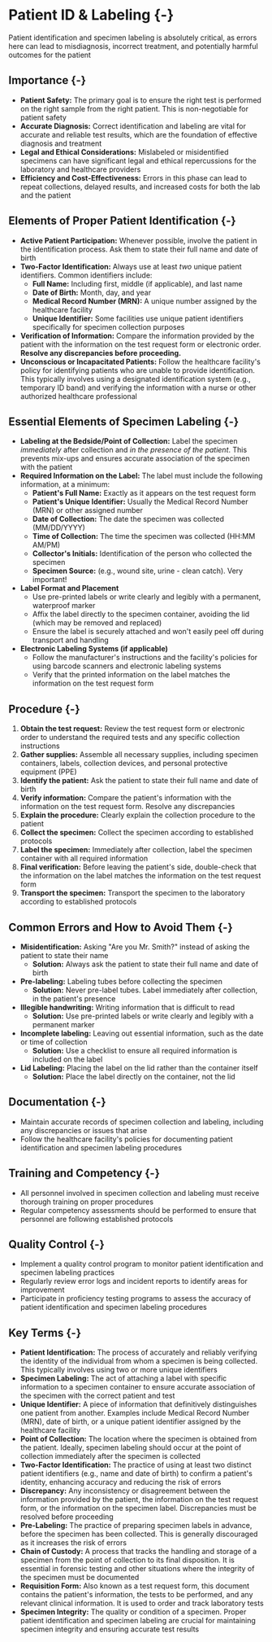 # Patient ID & Labeling {-}

Patient identification and specimen labeling is absolutely critical, as errors here can lead to misdiagnosis, incorrect treatment, and potentially harmful outcomes for the patient

##  **Importance** {-}

*   **Patient Safety:** The primary goal is to ensure the right test is performed on the right sample from the right patient. This is non-negotiable for patient safety
*   **Accurate Diagnosis:** Correct identification and labeling are vital for accurate and reliable test results, which are the foundation of effective diagnosis and treatment
*   **Legal and Ethical Considerations:** Mislabeled or misidentified specimens can have significant legal and ethical repercussions for the laboratory and healthcare providers
*   **Efficiency and Cost-Effectiveness:** Errors in this phase can lead to repeat collections, delayed results, and increased costs for both the lab and the patient

##  **Elements of Proper Patient Identification** {-}

*   **Active Patient Participation:** Whenever possible, involve the patient in the identification process. Ask them to state their full name and date of birth
*   **Two-Factor Identification:** Always use at least *two* unique patient identifiers. Common identifiers include:
    *   **Full Name:** Including first, middle (if applicable), and last name
    *   **Date of Birth:** Month, day, and year
    *   **Medical Record Number (MRN):** A unique number assigned by the healthcare facility
    *   **Unique Identifier:** Some facilities use unique patient identifiers specifically for specimen collection purposes
*   **Verification of Information:** Compare the information provided by the patient with the information on the test request form or electronic order. **Resolve any discrepancies before proceeding.**
*   **Unconscious or Incapacitated Patients:** Follow the healthcare facility's policy for identifying patients who are unable to provide identification. This typically involves using a designated identification system (e.g., temporary ID band) and verifying the information with a nurse or other authorized healthcare professional

##  **Essential Elements of Specimen Labeling** {-}

*   **Labeling at the Bedside/Point of Collection:** Label the specimen *immediately* after collection and *in the presence of the patient*. This prevents mix-ups and ensures accurate association of the specimen with the patient
*   **Required Information on the Label:** The label must include the following information, at a minimum:
    *   **Patient's Full Name:** Exactly as it appears on the test request form
    *   **Patient's Unique Identifier:** Usually the Medical Record Number (MRN) or other assigned number
    *   **Date of Collection:** The date the specimen was collected (MM/DD/YYYY)
    *   **Time of Collection:** The time the specimen was collected (HH:MM AM/PM)
    *   **Collector's Initials:** Identification of the person who collected the specimen
    *   **Specimen Source:** (e.g., wound site, urine - clean catch). Very important!
*   **Label Format and Placement**
    *   Use pre-printed labels or write clearly and legibly with a permanent, waterproof marker
    *   Affix the label directly to the specimen container, avoiding the lid (which may be removed and replaced)
    *   Ensure the label is securely attached and won't easily peel off during transport and handling
*   **Electronic Labeling Systems (if applicable)**
    *   Follow the manufacturer's instructions and the facility's policies for using barcode scanners and electronic labeling systems
    *   Verify that the printed information on the label matches the information on the test request form

##  **Procedure** {-}

1.  **Obtain the test request:** Review the test request form or electronic order to understand the required tests and any specific collection instructions
2.  **Gather supplies:** Assemble all necessary supplies, including specimen containers, labels, collection devices, and personal protective equipment (PPE)
3.  **Identify the patient:** Ask the patient to state their full name and date of birth
4.  **Verify information:** Compare the patient's information with the information on the test request form. Resolve any discrepancies
5.  **Explain the procedure:** Clearly explain the collection procedure to the patient
6.  **Collect the specimen:** Collect the specimen according to established protocols
7.  **Label the specimen:** Immediately after collection, label the specimen container with all required information
8.  **Final verification:** Before leaving the patient's side, double-check that the information on the label matches the information on the test request form
9.  **Transport the specimen:** Transport the specimen to the laboratory according to established protocols

##  **Common Errors and How to Avoid Them** {-}

*   **Misidentification:** Asking "Are you Mr. Smith?" instead of asking the patient to state their name
    *   **Solution:** Always ask the patient to state their full name and date of birth
*   **Pre-labeling:** Labeling tubes before collecting the specimen
    *   **Solution:** Never pre-label tubes. Label immediately after collection, in the patient's presence
*   **Illegible handwriting:** Writing information that is difficult to read
    *   **Solution:** Use pre-printed labels or write clearly and legibly with a permanent marker
*   **Incomplete labeling:** Leaving out essential information, such as the date or time of collection
    *   **Solution:** Use a checklist to ensure all required information is included on the label
*   **Lid Labeling:** Placing the label on the lid rather than the container itself
    *   **Solution:** Place the label directly on the container, not the lid

##  **Documentation** {-}

*   Maintain accurate records of specimen collection and labeling, including any discrepancies or issues that arise
*   Follow the healthcare facility's policies for documenting patient identification and specimen labeling procedures

##  **Training and Competency** {-}

*   All personnel involved in specimen collection and labeling must receive thorough training on proper procedures
*   Regular competency assessments should be performed to ensure that personnel are following established protocols

##  **Quality Control** {-}

*   Implement a quality control program to monitor patient identification and specimen labeling practices
*   Regularly review error logs and incident reports to identify areas for improvement
*   Participate in proficiency testing programs to assess the accuracy of patient identification and specimen labeling procedures

##  **Key Terms** {-}

*   **Patient Identification:** The process of accurately and reliably verifying the identity of the individual from whom a specimen is being collected. This typically involves using two or more unique identifiers
*   **Specimen Labeling:** The act of attaching a label with specific information to a specimen container to ensure accurate association of the specimen with the correct patient and test
*   **Unique Identifier:** A piece of information that definitively distinguishes one patient from another. Examples include Medical Record Number (MRN), date of birth, or a unique patient identifier assigned by the healthcare facility
*   **Point of Collection:** The location where the specimen is obtained from the patient. Ideally, specimen labeling should occur at the point of collection immediately after the specimen is collected
*   **Two-Factor Identification:** The practice of using at least two distinct patient identifiers (e.g., name and date of birth) to confirm a patient's identity, enhancing accuracy and reducing the risk of errors
*   **Discrepancy:** Any inconsistency or disagreement between the information provided by the patient, the information on the test request form, or the information on the specimen label. Discrepancies must be resolved before proceeding
*   **Pre-Labeling:** The practice of preparing specimen labels in advance, before the specimen has been collected. This is generally discouraged as it increases the risk of errors
*   **Chain of Custody:** A process that tracks the handling and storage of a specimen from the point of collection to its final disposition. It is essential in forensic testing and other situations where the integrity of the specimen must be documented
*   **Requisition Form:** Also known as a test request form, this document contains the patient's information, the tests to be performed, and any relevant clinical information. It is used to order and track laboratory tests
*   **Specimen Integrity:** The quality or condition of a specimen. Proper patient identification and specimen labeling are crucial for maintaining specimen integrity and ensuring accurate test results
